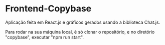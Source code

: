 # Frontend-Copybase

Aplicação feita em React.js e gráficos gerados usando a biblioteca Chat.js.


Para rodar na sua máquina local, é só clonar o repositório, e no diretório "copybase", executar "npm run start".